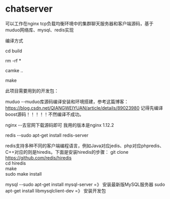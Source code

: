 # chatserver
可以工作在nginx tcp负载均衡环境中的集群聊天服务器和客户端源码，基于muduo网络库、mysql、redis实现

编译方式

cd build

rm -rf *

camke ..

make

此项目需要用到的开发包：

muduo  --muduo库源码编译安装和环境搭建，参考这篇博客： https://blog.csdn.net/QIANGWEIYUAN/article/details/89023980   记得先编译boost源码！！！！！不然编译不成功。

nginx  --去官网下载源码即可 我用的版本是nginx 1.12.2

redis  --sudo apt-get install redis-server    

redis支持多种不同的客户端编程语言，例如Java对应jedis、php对应phpredis、C++对应的则是hiredis。下面是安装hiredis的步骤：
git clone https://github.com/redis/hiredis    
cd hiredis   
make    
sudo make install

mysql  --sudo apt-get install mysql-server =》 安装最新版MySQL服务器 sudo apt-get install libmysqlclient-dev =》 安装开发包


